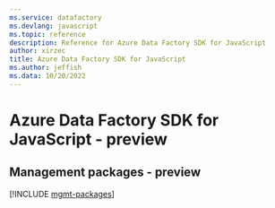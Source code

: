 ```yaml
---
ms.service: datafactory
ms.devlang: javascript
ms.topic: reference
description: Reference for Azure Data Factory SDK for JavaScript
author: xirzec
title: Azure Data Factory SDK for JavaScript
ms.author: jeffish
ms.data: 10/20/2022
---
```

# Azure Data Factory SDK for JavaScript - preview

## Management packages - preview
[!INCLUDE [mgmt-packages](data-factory-mgmt-index.md)]